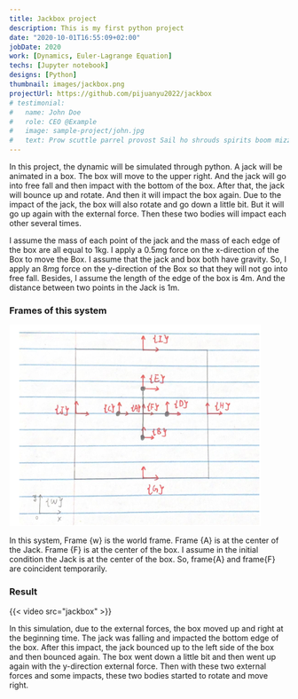 ```yaml
---
title: Jackbox project
description: This is my first python project
date: "2020-10-01T16:55:09+02:00"
jobDate: 2020
work: [Dynamics, Euler-Lagrange Equation]
techs: [Jupyter notebook]
designs: [Python]
thumbnail: images/jackbox.png
projectUrl: https://github.com/pijuanyu2022/jackbox
# testimonial:
#   name: John Doe
#   role: CEO @Example
#   image: sample-project/john.jpg
#   text: Prow scuttle parrel provost Sail ho shrouds spirits boom mizzenmast yardarm. Pinnace holystone mizzenmast quarter crow's nest nipperkin
---
```


In this project, the dynamic will be simulated through python. A jack will be animated in a box. The box will move to the upper right. And the jack will go into free fall and then impact with
the bottom of the box. After that, the jack will bounce up and rotate. And then it will impact the box again. Due to the impact of the jack, the box will also rotate and go down a little bit. But it will go up again with the external force. Then these two bodies will impact each other several times.

I assume the mass of each point of the jack and the mass of each edge of the box are all
equal to 1kg. I apply a 0.5*m*g force on the x-direction of the Box to move the Box. I assume
that the jack and box both have gravity. So, I apply an 8*m*g force on the y-direction of the Box
so that they will not go into free fall. Besides, I assume the length of the edge of the box is 4m. And the distance between two points in the Jack is 1m.

### Frames of this system

![schematic](/images/jack1.png)

In this system, Frame {w} is the world frame. Frame {A} is at the center of the Jack. Frame {F} is at the center of the box. I assume in the initial condition the Jack is at the center of the box. So, frame{A} and frame{F} are coincident temporarily.
### Result
{{< video src="jackbox" >}}

In this simulation, due to the external forces, the box moved up and right at the beginning time. The jack was falling and impacted the bottom edge of the box. After this impact, the jack bounced up to the left side of the box and then bounced again. The box went down a little bit and then went up again with the y-direction external force. Then with these two external forces and some impacts, these two bodies started to rotate and move right.
